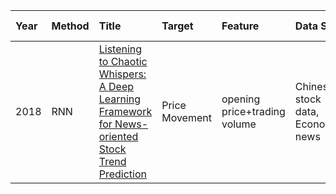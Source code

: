 Year|Method|Title|Target|Feature|Data Set|Time Span|Evaluation|
|:--|:---- |:----|:-----|:------|:-------|:--------|:---------|
2018 |RNN |[Listening to Chaotic Whispers: A Deep Learning Framework for News-oriented Stock Trend Prediction](https://dl.acm.org/doi/pdf/10.1145/3159652.3159690) |Price Movement |opening price+trading volume |Chinese stock data, Economic news |2014 - 2017 |Acc
